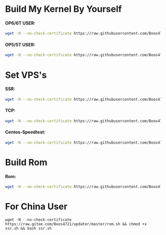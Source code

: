 # Build My Kernel By Yourself

#### OP6/6T USER:
``` bash
wget -N --no-check-certificate https://raw.githubusercontent.com/Boos4721/updater/master/op6.sh && chmod +x op6.sh && bash op6.sh
```
#### OP5/5T USER:
``` bash
wget -N --no-check-certificate https://raw.githubusercontent.com/Boos4721/updater/master/op5.sh && chmod +x op5.sh && bash op5.sh
```

# Set VPS's

#### SSR:
``` bash
wget -N --no-check-certificate https://raw.githubusercontent.com/Boos4721/updater/master/ssr.sh && chmod +x ssr.sh && bash ssr.sh
```
#### TCP:
``` bash
wget -N --no-check-certificate https://raw.githubusercontent.com/Boos4721/updater/master/tcp.sh && chmod +x tcp.sh && bash tcp.sh
```
#### Centos-Speedtest:
``` bash
wget -N --no-check-certificate https://raw.githubusercontent.com/Boos4721/updater/master/speedtest-centos.sh && chmod +x speedtest-centos.sh&& bash speedtest-centos.sh
```

# Build Rom

#### Rom:
``` bash
wget -N --no-check-certificate https://raw.githubusercontent.com/Boos4721/updater/master/rom.sh && chmod +x rom.sh && bash rom.sh
```

# For China User
```
wget -N --no-check-certificate https://raw.gitee.com/Boos4721/updater/master/rom.sh && chmod +x ssr.sh && bash ssr.sh
```
